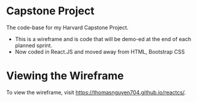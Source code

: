 # Capstone Project
The code-base for my Harvard Capstone Project.
* This is a wireframe and is code that will be demo-ed at the end of each planned sprint.
* Now coded in React.JS and moved away from HTML, Bootstrap CSS

# Viewing the Wireframe
To view the wireframe, visit <a href="https://thomasnguyen704.github.io/reactcs/">https://thomasnguyen704.github.io/reactcs/</a>.
